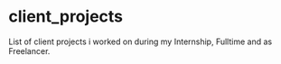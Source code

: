 # client_projects
List of client projects i worked on during my Internship, Fulltime and as Freelancer.
